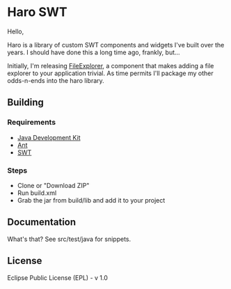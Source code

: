 Haro SWT
========

Hello,

Haro is a library of custom SWT components and widgets I've built over the years. I should have done this a long time ago, frankly, but...

Initially, I'm releasing [FileExplorer](https://github.com/OttoHagg/haro/wiki/FileExplorer), a component that makes adding a file explorer to your application trivial. As time permits I'll package my other odds-n-ends into the haro library.

## Building

### Requirements

* [Java Development Kit](http://www.oracle.com/technetwork/java/javase/downloads/index.html)
* [Ant](http://ant.apache.org/)
* [SWT](http://www.eclipse.org/swt/)

### Steps

* Clone or "Download ZIP"
* Run build.xml
* Grab the jar from build/lib and add it to your project

## Documentation

What's that? See src/test/java for snippets.

## License
Eclipse Public License (EPL) - v 1.0
